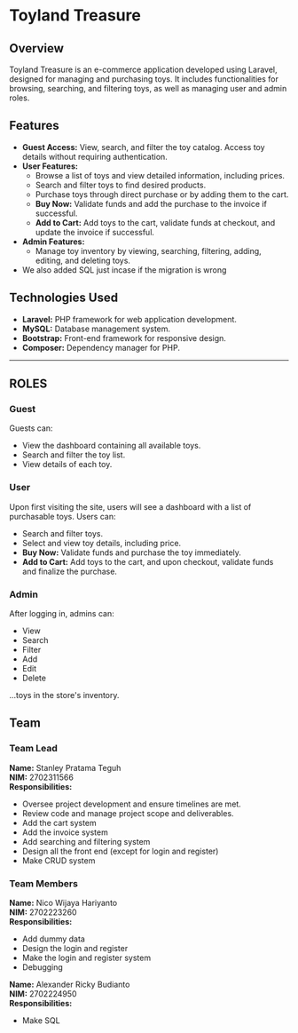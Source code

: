 
# Toyland Treasure

## Overview

Toyland Treasure is an e-commerce application developed using Laravel, designed for managing and purchasing toys. It includes functionalities for browsing, searching, and filtering toys, as well as managing user and admin roles.

## Features

- **Guest Access:** View, search, and filter the toy catalog. Access toy details without requiring authentication.
- **User Features:** 
  - Browse a list of toys and view detailed information, including prices.
  - Search and filter toys to find desired products.
  - Purchase toys through direct purchase or by adding them to the cart.
  - **Buy Now:** Validate funds and add the purchase to the invoice if successful.
  - **Add to Cart:** Add toys to the cart, validate funds at checkout, and update the invoice if successful.
- **Admin Features:** 
  - Manage toy inventory by viewing, searching, filtering, adding, editing, and deleting toys.
- We also added SQL just incase if the migration is wrong
  
## Technologies Used

- **Laravel:** PHP framework for web application development.
- **MySQL:** Database management system.
- **Bootstrap:** Front-end framework for responsive design.
- **Composer:** Dependency manager for PHP.

---

## ROLES

### Guest

Guests can:
- View the dashboard containing all available toys.
- Search and filter the toy list.
- View details of each toy.

### User

Upon first visiting the site, users will see a dashboard with a list of purchasable toys. Users can:
- Search and filter toys.
- Select and view toy details, including price.
- **Buy Now:** Validate funds and purchase the toy immediately.
- **Add to Cart:** Add toys to the cart, and upon checkout, validate funds and finalize the purchase.

### Admin

After logging in, admins can:
- View
- Search
- Filter
- Add
- Edit
- Delete

...toys in the store's inventory.

## Team

### Team Lead

**Name:** Stanley Pratama Teguh <br>
**NIM:** 2702311566 <br>
**Responsibilities:**  
- Oversee project development and ensure timelines are met.
- Review code and manage project scope and deliverables.
- Add the cart system
- Add the invoice system
- Add searching and filtering system
- Design all the front end (except for login and register)
- Make CRUD system

### Team Members

**Name:** Nico Wijaya Hariyanto <br>
**NIM:** 2702223260 <br>
**Responsibilities:**  
- Add dummy data
- Design the login and register
- Make the login and register system
- Debugging


**Name:** Alexander Ricky Budianto<br>
**NIM:** 2702224950 <br>
**Responsibilities:**  
- Make SQL





